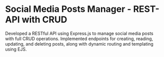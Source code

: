 # Social Media Posts Manager - REST-API with CRUD
Developed a RESTful API using Express.js to manage social media posts with full CRUD operations. Implemented endpoints for creating, reading, updating, and deleting posts, along with dynamic routing and templating using EJS.
